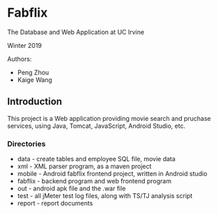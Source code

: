 # Fabflix

The Database and Web Application at UC Irvine

Winter 2019

Authors:
- Peng Zhou
- Kaige Wang

## Introduction

This project is a Web application providing movie search and pruchase services, using Java, Tomcat, JavaScript, Android Studio, etc.

### Directories
- data - create tables and employee SQL file, movie data
- xml - XML parser program, as a maven project
- mobile - Android fabflix frontend project, written in Android studio
- fabflix - backend program and web frontend program
- out - android apk file and the .war file
- test - all jMeter test log files, along with TS/TJ analysis script
- report - report documents